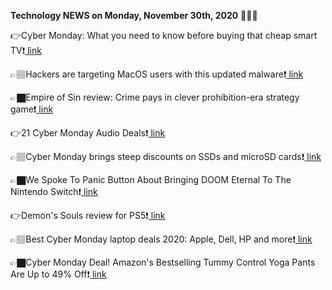 <b>Technology NEWS on Monday, November 30th, 2020</b> 📡📡📡 

👉Cyber Monday: What you need to know before buying that cheap smart TV❗️<a href='https://techblock.club/?p=8571'> link</a>

👉🏽Hackers are targeting MacOS users with this updated malware❗️<a href='https://techblock.club/?p=8573'> link</a>

👉🏿Empire of Sin review: Crime pays in clever prohibition-era strategy game❗️<a href='https://techblock.club/?p=8575'> link</a>

👉21 Cyber Monday Audio Deals❗️<a href='https://techblock.club/?p=8577'> link</a>

👉🏽Cyber Monday brings steep discounts on SSDs and microSD cards❗️<a href='https://techblock.club/?p=8579'> link</a>

👉🏿We Spoke To Panic Button About Bringing DOOM Eternal To The Nintendo Switch❗️<a href='https://techblock.club/?p=8581'> link</a>

👉Demon's Souls review for PS5❗️<a href='https://techblock.club/?p=8583'> link</a>

👉🏽Best Cyber Monday laptop deals 2020: Apple, Dell, HP and more❗️<a href='https://techblock.club/?p=8585'> link</a>

👉🏿Cyber Monday Deal! Amazon's Bestselling Tummy Control Yoga Pants Are Up to 49% Off❗️<a href='https://techblock.club/?p=8587'> link</a>

